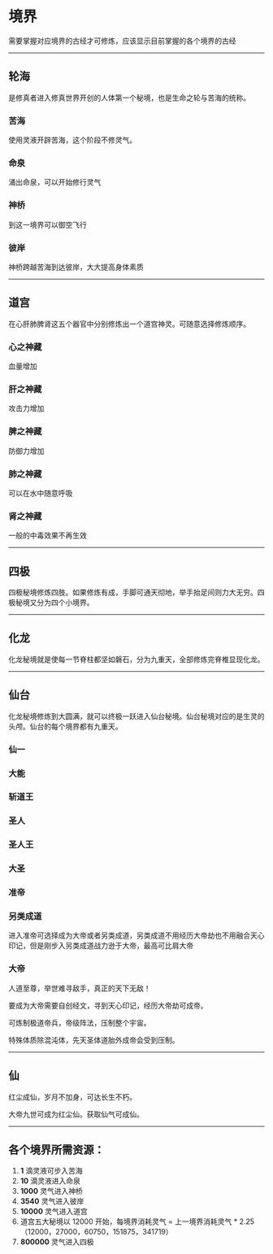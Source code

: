# 境界
需要掌握对应境界的古经才可修炼，应该显示目前掌握的各个境界的古经

---

## 轮海
是修真者进入修真世界开创的人体第一个秘境，也是生命之轮与苦海的统称。
### 苦海
使用灵液开辟苦海，这个阶段不修灵气。

### 命泉
涌出命泉，可以开始修行灵气

### 神桥
到这一境界可以御空飞行

### 彼岸
神桥跨越苦海到达彼岸，大大提高身体素质

---

## 道宫
在心肝肺脾肾这五个器官中分别修炼出一个道宫神灵。可随意选择修炼顺序。
### 心之神藏
血量增加

### 肝之神藏
攻击力增加

### 脾之神藏
防御力增加

### 肺之神藏
可以在水中随意呼吸

### 肾之神藏
一般的中毒效果不再生效

---

## 四极
四极秘境修炼四肢。如果修炼有成，手脚可通天彻地，举手抬足间则力大无穷。四极秘境又分为四个小境界。

---

## 化龙
化龙秘境就是使每一节脊柱都坚如磐石，分为九重天，全部修炼完脊椎显现化龙。

---

## 仙台
化龙秘境修炼到大圆满，就可以终极一跃进入仙台秘境。仙台秘境对应的是生灵的头颅。仙台的每个境界都有九重天。
### 仙一

### 大能

### 斩道王

### 圣人

### 圣人王

### 大圣

### 准帝

### 另类成道
进入准帝可选择成为大帝或者另类成道，另类成道不用经历大帝劫也不用融合天心印记，但是刚步入另类成道战力逊于大帝，最高可比肩大帝

### 大帝
人道至尊，举世难寻敌手，真正的天下无敌！

要成为大帝需要自创经文，寻到天心印记，经历大帝劫可成帝。

可炼制极道帝兵，帝级阵法，压制整个宇宙。

特殊体质除混沌体，先天圣体道胎外成帝会受到压制。

---

## 仙
红尘成仙，岁月不加身，可达长生不朽。

大帝九世可成为红尘仙。获取仙气可成仙。

---

## 各个境界所需资源：
1. **1** 滴灵液可步入苦海
2. **10** 滴灵液进入命泉
3. **1000** 灵气进入神桥
4. **3540** 灵气进入彼岸
5. **10000** 灵气进入道宫
6. 道宫五大秘境以 12000 开始，每境界消耗灵气 = 上一境界消耗灵气 * 2.25 （12000，27000，60750，151875，341719）
7. **800000** 灵气进入四极